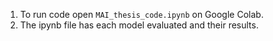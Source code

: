 1. To run code open `MAI_thesis_code.ipynb` on Google Colab.  
2. The ipynb file has each model evaluated and their results.

